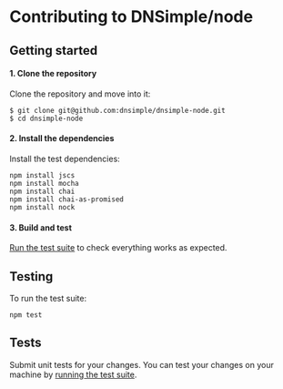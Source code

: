 # Contributing to DNSimple/node

## Getting started

#### 1. Clone the repository

Clone the repository and move into it:

```
$ git clone git@github.com:dnsimple/dnsimple-node.git
$ cd dnsimple-node
```

#### 2. Install the dependencies

Install the test dependencies:

```
npm install jscs
npm install mocha
npm install chai
npm install chai-as-promised
npm install nock
```

#### 3. Build and test

[Run the test suite](#testing) to check everything works as expected.


## Testing

To run the test suite:

```
npm test
```

## Tests

Submit unit tests for your changes. You can test your changes on your machine by [running the test suite](#testing).
